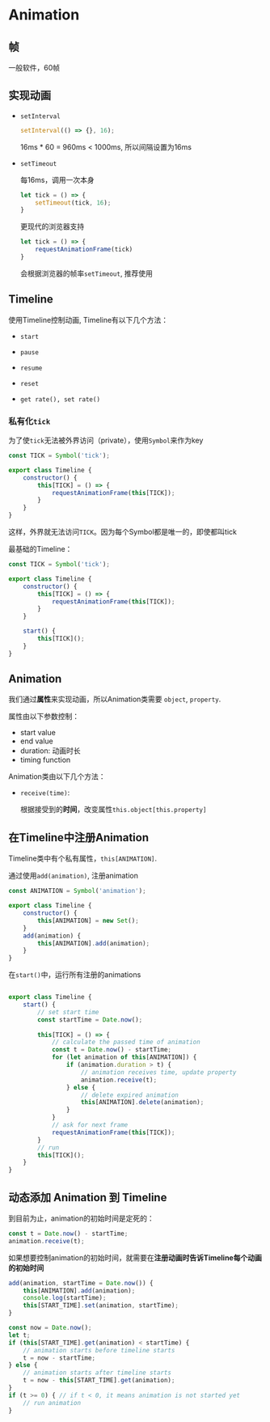 # Animation
## 帧

一般软件，60帧

## 实现动画

* `setInterval`

    ```javascript
    setInterval(() => {}, 16);
    ```
    16ms * 60 = 960ms < 1000ms, 所以间隔设置为16ms

* `setTimeout`

    每16ms，调用一次本身
    ```javascript
    let tick = () => {
        setTimeout(tick, 16);
    }
    ```
    更现代的浏览器支持
    ```javascript
    let tick = () => {
        requestAnimationFrame(tick)
    }
    ```
    会根据浏览器的帧率`setTimeout`, 推荐使用

## Timeline

使用Timeline控制动画, Timeline有以下几个方法：

* `start`

* `pause`

* `resume`

* `reset`

* `get rate(), set rate()`

### 私有化`tick`

为了使`tick`无法被外界访问（private），使用`Symbol`来作为key

```javascript
const TICK = Symbol('tick');

export class Timeline {
    constructor() {
        this[TICK] = () => {
            requestAnimationFrame(this[TICK]);
        }
    }
}
```

这样，外界就无法访问`TICK`。因为每个Symbol都是唯一的，即使都叫tick

最基础的Timeline：

```javascript
const TICK = Symbol('tick');

export class Timeline {
    constructor() {
        this[TICK] = () => {
            requestAnimationFrame(this[TICK]);
        }
    }

    start() {
        this[TICK]();
    }
}
```

## Animation

我们通过**属性**来实现动画，所以Animation类需要 `object`, `property`.

属性由以下参数控制：

* start value
* end value
* duration: 动画时长
* timing function

Animation类由以下几个方法：

* `receive(time)`:

    根据接受到的**时间**，改变属性`this.object[this.property]`

## 在Timeline中注册Animation

Timeline类中有个私有属性，`this[ANIMATION]`.

通过使用`add(animation)`, 注册animation

```javascript
const ANIMATION = Symbol('animation');

export class Timeline {
    constructor() {
        this[ANIMATION] = new Set();
    }
    add(animation) {
        this[ANIMATION].add(animation);
    }
}
```

在`start()`中，运行所有注册的animations

```javascript

export class Timeline {
    start() {
        // set start time
        const startTime = Date.now();
        
        this[TICK] = () => {
            // calculate the passed time of animation
            const t = Date.now() - startTime;
            for (let animation of this[ANIMATION]) {
                if (animation.duration > t) {
                    // animation receives time, update property
                    animation.receive(t); 
                } else {
                    // delete expired animation
                    this[ANIMATION].delete(animation);
                }
            }
            // ask for next frame
            requestAnimationFrame(this[TICK]);
        }
        // run
        this[TICK]();
    }
}
```

## 动态添加 Animation 到 Timeline

到目前为止，animation的初始时间是定死的：

```javascript
const t = Date.now() - startTime;
animation.receive(t); 
```

如果想要控制animation的初始时间，就需要在**注册动画时告诉Timeline每个动画的初始时间**

```javascript
add(animation, startTime = Date.now()) {
    this[ANIMATION].add(animation);
    console.log(startTime);
    this[START_TIME].set(animation, startTime);
}
```

```javascript
const now = Date.now();
let t;
if (this[START_TIME].get(animation) < startTime) {
    // animation starts before timeline starts
    t = now - startTime;
} else {
    // animation starts after timeline starts
    t = now - this[START_TIME].get(animation);
}
if (t >= 0) { // if t < 0, it means animation is not started yet
    // run animation
}
```
